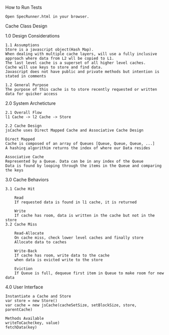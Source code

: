 How to Run Tests

	Open SpecRunner.html in your browser.



Cache Class Design

1.0 Design Considerations

	1.1 Assumptions
	Store is a javascript object(Hash Map). 
	When dealing with multiple cache layers, will use a fully inclusive approach where data from L2 wll be copied to L1.
	The last level cache is a superset of all higher level caches.
	Cache will use keys to store and find data.
	Javascript does not have public and private methods but intention is stated in comments

	1.2 General Purpose
	The purpose of this cache is to store recently requested or written data for quicker access

2.0 System Archeticture

	2.1 Overall Flow
	l1 Cache -> l2 Cache -> Store

	2.2 Cache Design
	jsCache uses Direct Mapped Cache and Associative Cache Design

	Direct Mapped
	Cache is composed of an array of Queues [Queue, Queue, Queue, ...]
	A hashing algorithim returns the index of where our Data resides

	Associative Cache
	Represented by a Queue. Data can be in any index of the Queue
	Data is found by looping through the items in the Queue and comparing the keys

3.0 Cache Behaviors

	3.1 Cache Hit
	
		Read
		If requested data is found in l1 cache, it is returned

		Write
		If cache has room, data is written in the cache but not in the store
	3.2 Cache Miss
	
		Read-Allocate
		On cache miss, check lower level caches and finally store
		Allocate data to caches

		Write-Back
		If cache has room, write data to the cache
		when data is evicted write to the store

		Eviction
		If Queue is full, dequeue first item in Queue to make room for new data

4.0 User Interface

	Instantiate a Cache and Store
	var store = new Store()
	var cache = new jsCache(cacheSetSize, setBlockSize, store, parentCache)

	Methods Available
	writeToCache(key, value)
	fetchData(key)
